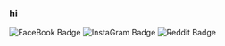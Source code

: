 ### hi

<div id="badges">
  <img src="https://img.shields.io/badge/FaceBook-blue?style=for-the-badge&logo=facebook&logoColor=white" alt="FaceBook Badge"/>
  <img src="https://img.shields.io/badge/Instagram-red?style=for-the-badge&logo=instagram&logoColor=white" alt="InstaGram Badge"/>
  <img src="https://img.shields.io/badge/Reddit-orange?style=for-the-badge&logo=reddit&logoColor=white" alt="Reddit Badge"/>
</div>
